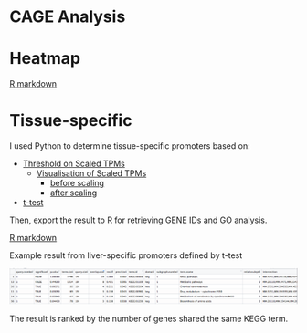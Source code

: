 # CAGE Analysis

# Heatmap

[R markdown](CAGE_heatmap.Rmd)

# Tissue-specific

I used Python to determine tissue-specific promoters based on:

- [Threshold on Scaled TPMs](CAGE_threshold.py)
    -   [Visualisation of Scaled TPMs](CAGE_viz.py)
        -   [before scaling](out/before-scaling.png)
        -   [after scaling](out/after-scaling.png)
- [t-test](CAGE_t_test.py)

Then, export the result to R for retrieving GENE IDs and GO analysis.

[R markdown](CAGE_GO.Rmd)

Example result from liver-specific promoters defined by t-test

![liver-specific promoter](out/liver_specific.png)

The result is ranked by the number of genes shared the same KEGG term.
